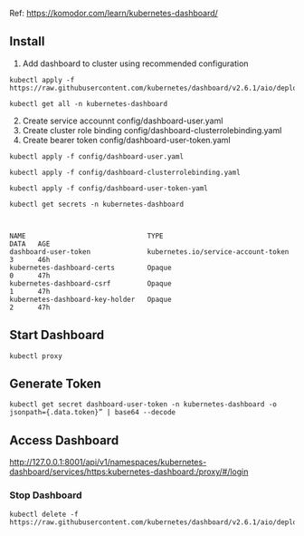 Ref: https://komodor.com/learn/kubernetes-dashboard/


## Install

1. Add dashboard to cluster using recommended configuration

```
kubectl apply -f https://raw.githubusercontent.com/kubernetes/dashboard/v2.6.1/aio/deploy/recommended.yaml

kubectl get all -n kubernetes-dashboard
```

2. Create service accounnt config/dashboard-user.yaml
3. Create cluster role binding config/dashboard-clusterrolebinding.yaml
4. Create bearer token config/dashboard-user-token.yaml

```
kubectl apply -f config/dashboard-user.yaml

kubectl apply -f config/dashboard-clusterrolebinding.yaml

kubectl apply -f config/dashboard-user-token-yaml

kubectl get secrets -n kubernetes-dashboard

```

```


NAME                              TYPE                                  DATA   AGE
dashboard-user-token              kubernetes.io/service-account-token   3      46h
kubernetes-dashboard-certs        Opaque                                0      47h
kubernetes-dashboard-csrf         Opaque                                1      47h
kubernetes-dashboard-key-holder   Opaque                                2      47h
```

## Start Dashboard

```
kubectl proxy
```

## Generate Token

```
kubectl get secret dashboard-user-token -n kubernetes-dashboard -o jsonpath={.data.token}” | base64 --decode
```

## Access Dashboard

http://127.0.0.1:8001/api/v1/namespaces/kubernetes-dashboard/services/https:kubernetes-dashboard:/proxy/#/login

### Stop Dashboard

```
kubectl delete -f https://raw.githubusercontent.com/kubernetes/dashboard/v2.6.1/aio/deploy/recommended.yaml
```

